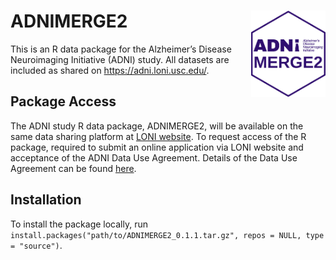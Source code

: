 
<!-- README.md is generated from README.Rmd. Please edit that file -->
<!-- R package versioning: first two digits are for code; last digit is data release number  -->

# ADNIMERGE2 <a href="https://adni.loni.usc.edu/"><img src="man/figures/logo.png" align="right" height="138" /></a>

This is an R data package for the Alzheimer’s Disease Neuroimaging
Initiative (ADNI) study. All datasets are included as shared on
<https://adni.loni.usc.edu/>.

## Package Access

The ADNI study R data package, ADNIMERGE2, will be available on the same
data sharing platform at [LONI website](https://adni.loni.usc.edu/). To
request access of the R package, required to submit an online
application via LONI website and acceptance of the ADNI Data Use
Agreement. Details of the Data Use Agreement can be found
[here](https://adni.loni.usc.edu/wp-content/uploads/how_to_apply/ADNI_Data_Use_Agreement.pdf).

## Installation

To install the package locally, run
`install.packages("path/to/ADNIMERGE2_0.1.1.tar.gz", repos = NULL, type = "source")`.
